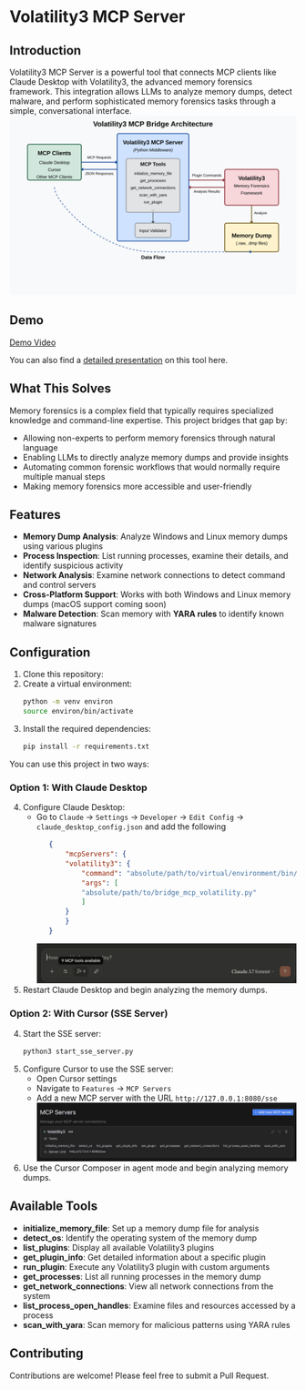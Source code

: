 # Volatility3 MCP Server

## Introduction
Volatility3 MCP Server is a powerful tool that connects MCP clients like Claude Desktop with Volatility3, the advanced memory forensics framework. This integration allows LLMs to analyze memory dumps, detect malware, and perform sophisticated memory forensics tasks through a simple, conversational interface.
![Architecture Diagram](./attachments/architecture-diagram.svg)

## Demo
[Demo Video](https://1drv.ms/v/c/b3eb1096e4f4a3a8/EfKIAsM9zUpGtXjJMDn0zywB-R3UnwvYD4yX71q1CinfRw?e=lke0Ox)

You can also find a [detailed presentation](./attachments/project-presentation.pdf) on this tool here.

## What This Solves
Memory forensics is a complex field that typically requires specialized knowledge and command-line expertise. This project bridges that gap by:
- Allowing non-experts to perform memory forensics through natural language
- Enabling LLMs to directly analyze memory dumps and provide insights
- Automating common forensic workflows that would normally require multiple manual steps
- Making memory forensics more accessible and user-friendly

## Features
- **Memory Dump Analysis**: Analyze Windows and Linux memory dumps using various plugins
- **Process Inspection**: List running processes, examine their details, and identify suspicious activity
- **Network Analysis**: Examine network connections to detect command and control servers
- **Cross-Platform Support**: Works with both Windows and Linux memory dumps (macOS support coming soon)
- **Malware Detection**: Scan memory with **YARA rules** to identify known malware signatures

## Configuration

1. Clone this repository:
2. Create a virtual environment:
   ```bash
   python -m venv environ
   source environ/bin/activate
   ```
3. Install the required dependencies:
   ```bash
   pip install -r requirements.txt
   ```

You can use this project in two ways:

### Option 1: With Claude Desktop
4. Configure Claude Desktop:
   - Go to `Claude` -> `Settings` -> `Developer` -> `Edit Config` -> `claude_desktop_config.json` and add the following
     ```json
        {
            "mcpServers": {
            "volatility3": {
                "command": "absolute/path/to/virtual/environment/bin/python3",
                "args": [
                "absolute/path/to/bridge_mcp_volatility.py"
                ]
            }
            }
        }
     ```
        ![Tools available in Claude Desktop](./attachments/Claude-Config.png)
5. Restart Claude Desktop and begin analyzing the memory dumps.

### Option 2: With Cursor (SSE Server)
4. Start the SSE server:
   ```bash
   python3 start_sse_server.py
   ```
4. Configure Cursor to use the SSE server:
   - Open Cursor settings
   - Navigate to `Features` -> `MCP Servers`
   - Add a new MCP server with the URL `http://127.0.0.1:8080/sse`
![Cursor Composer](./attachments/Cursor-Config.png)
6. Use the Cursor Composer in agent mode and begin analyzing memory dumps.

## Available Tools

- **initialize_memory_file**: Set up a memory dump file for analysis
- **detect_os**: Identify the operating system of the memory dump
- **list_plugins**: Display all available Volatility3 plugins
- **get_plugin_info**: Get detailed information about a specific plugin
- **run_plugin**: Execute any Volatility3 plugin with custom arguments
- **get_processes**: List all running processes in the memory dump
- **get_network_connections**: View all network connections from the system
- **list_process_open_handles**: Examine files and resources accessed by a process
- **scan_with_yara**: Scan memory for malicious patterns using YARA rules

## Contributing
Contributions are welcome! Please feel free to submit a Pull Request.
